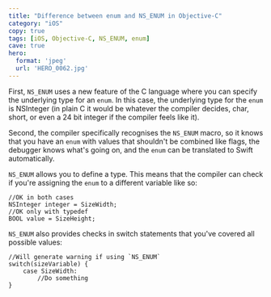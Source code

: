 ```yaml
---
title: "Difference between enum and NS_ENUM in Objective-C"
category: "iOS"
copy: true
tags: [iOS, Objective-C, NS_ENUM, enum]
cave: true
hero:
  format: 'jpeg'
  url: 'HERO_0062.jpg'
---
```

First, `NS_ENUM` uses a new feature of the C language where you can specify the underlying type for an `enum`. In this case, the underlying type for the `enum` is NSInteger (in plain C it would be whatever the compiler decides, char, short, or even a 24 bit integer if the compiler feels like it).

Second, the compiler specifically recognises the `NS_ENUM` macro, so it knows that you have an `enum` with values that shouldn't be combined like flags, the debugger knows what's going on, and the `enum` can be translated to Swift automatically.

`NS_ENUM` allows you to define a type. This means that the compiler can check if you're assigning the `enum` to a different variable like so:

```objc
//OK in both cases
NSInteger integer = SizeWidth;
//OK only with typedef
BOOL value = SizeHeight;
```

`NS_ENUM` also provides checks in switch statements that you've covered all possible values:

```objc
//Will generate warning if using `NS_ENUM`
switch(sizeVariable) {
    case SizeWidth:
        //Do something
}
```

